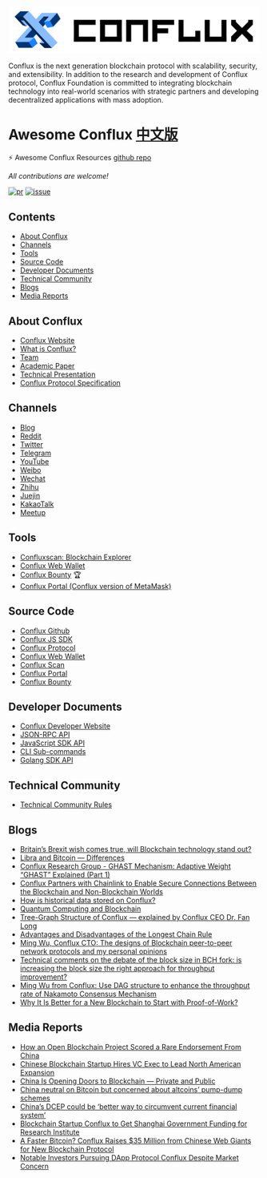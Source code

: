 ![img](assets/logo-b@2-dee22c77d1ece864c86ad375ad2e3cac.png)

Conflux is the next generation blockchain protocol with scalability, security, and extensibility. In addition to the research and development of Conflux protocol, Conflux Foundation is committed to integrating blockchain technology into real-world scenarios with strategic partners and developing decentralized applications with mass adoption.


# Awesome Conflux [中文版](README.zh_CN.md)

⚡️ Awesome Conflux Resources [github repo](https://github.com/jnoodle/awesome-conflux)

*All contributions are welcome!* 

[![pr](https://img.shields.io/github/issues-pr/jnoodle/awesome-conflux)](https://github.com/jnoodle/awesome-conflux/pulls)
[![issue](https://img.shields.io/github/issues/jnoodle/awesome-conflux)](https://github.com/jnoodle/awesome-conflux/issues)


## Contents

- [About Conflux](#about-conflux)
- [Channels](#channels)
- [Tools](#tools)
- [Source Code](#source-code)
- [Developer Documents](#developer-documents)
- [Technical Community](#technical-community)
- [Blogs](#blogs)
- [Media Reports](#media-reports)


## About Conflux

- [Conflux Website](https://confluxnetwork.org/)
- [What is Conflux? ](https://www.conflux-chain.org/technology/)
- [Team](https://www.conflux-chain.org/team/)
- [Academic Paper](https://arxiv.org/abs/1805.03870)
- [Technical Presentation](https://confluxnetwork.org/static/Conflux_Technical_Presentation_20200309.pdf)
- [Conflux Protocol Specification](https://www.conflux-chain.org/static/Conflux%20Protocol%20Specification[Testnet%20v0.6]-bdeb6c51e4b72fb5bc797b4b51828a63.pdf)

## Channels

- [Blog](https://medium.com/@Confluxchain)
- [Reddit](https://www.reddit.com/user/ConfluxChain)
- [Twitter](https://twitter.com/ConfluxChain)
- [Telegram](http://t.me/Conflux_English)
- [YouTube](https://www.youtube.com/channel/UCFSTmjoSU8jn6DE_4V2TIzA?disable_polymer=true)
- [Weibo](https://weibo.com/confluxchain)
- [Wechat](assets/167a0eadeba9c5b4.jpg)
- [Zhihu](https://www.zhihu.com/org/confluxzhong-wen-she-qu)
- [Juejin](https://juejin.im/user/5c0f5fe7e51d45593e377fd7)
- [KakaoTalk](https://open.kakao.com/o/gmyEjl2b)
- [Meetup](https://www.conflux-chain.org/meetup/)


## Tools

- [Confluxscan: Blockchain Explorer](http://www.confluxscan.io/)
- [Conflux Web Wallet](https://wallet.confluxscan.io/)
- [Conflux Bounty](https://bounty.conflux-chain.org/) 🏆
- [Conflux Portal (Conflux version of MetaMask)](http://portal.conflux-chain.org/)


## Source Code

- [Conflux Github](https://github.com/conflux-chain)
- [Conflux JS SDK](https://github.com/Conflux-Chain/js-conflux-sdk)
- [Conflux Protocol](https://github.com/Conflux-Chain/conflux-rust)
- [Conflux Web Wallet](https://github.com/Conflux-Chain/conflux-wallet)
- [Conflux Scan](https://github.com/Conflux-Chain/conflux-scan)
- [Conflux Portal](https://github.com/Conflux-Chain/conflux-portal)
- [Conflux Bounty](https://github.com/Conflux-Chain/conflux-bounty)


## Developer Documents

- [Conflux Developer Website](https://developer.conflux-chain.org/)
- [JSON-RPC API](https://developer.conflux-chain.org/docs/conflux-doc/docs/json_rpc)
- [JavaScript SDK API](https://developer.conflux-chain.org/docs/js-conflux-sdk/javascript_sdk)
- [CLI Sub-commands](https://developer.conflux-chain.org/docs/conflux-doc/docs/cli_sub_commands)
- [Golang SDK API](https://developer.conflux-chain.org/docs/go-conflux-sdk/go_sdk)


## Technical Community

- [Technical Community Rules](https://www.conflux-chain.org/static/Conflux%20Technical%20Community%20Rules-cc339e32650c52b120cd5a4deb29c767.pdf)


## Blogs

- [Britain’s Brexit wish comes true, will Blockchain technology stand out?](https://medium.com/@ConfluxNetwork/britains-brexit-wish-comes-true-will-blockchain-technology-stand-out-a16582e8878e)
- [Libra and Bitcoin — Differences](https://medium.com/@ConfluxNetwork/libra-and-bitcoin-differences-61b725c13a04)
- [Conflux Research Group - GHAST Mechanism: Adaptive Weight “GHAST” Explained (Part 1)](https://medium.com/@ConfluxNetwork/conflux-research-group-ghast-mechanism-adaptive-weight-ghast-explained-part-1-ffe8224a7282)
- [Conflux Partners with Chainlink to Enable Secure Connections Between the Blockchain and Non-Blockchain Worlds](https://medium.com/@ConfluxNetwork/conflux-partners-with-chainlink-to-enable-secure-connections-between-the-blockchain-and-75b2ae8ef176)
- [How is historical data stored on Conflux?](https://medium.com/@ConfluxNetwork/how-is-historical-data-stored-on-conflux-47a4c696ab19)
- [Quantum Computing and Blockchain](https://medium.com/@ConfluxNetwork/quantum-computing-and-blockchain-9ec5dde64fa2)
- [Tree-Graph Structure of Conflux — explained by Conflux CEO Dr. Fan Long](https://medium.com/@ConfluxNetwork/tree-graph-structure-of-conflux-explained-by-conflux-ceo-dr-fan-long-6133db85eafd)
- [Advantages and Disadvantages of the Longest Chain Rule](https://medium.com/@ConfluxNetwork/advantages-and-disadvantages-of-the-longest-chain-rule-bc27225a2728)
- [Ming Wu, Conflux CTO: The designs of Blockchain peer-to-peer network protocols and my personal opinions](https://medium.com/@Confluxchain/ming-wu-conflux-cto-the-designs-of-blockchain-peer-to-peer-network-protocols-and-my-personal-59277c5d2e4)
- [Technical comments on the debate of the block size in BCH fork: is increasing the block size the right approach for throughput improvement?](https://medium.com/@Confluxchain/technical-comments-on-the-debate-of-the-block-size-in-bch-fork-is-increasing-the-block-size-the-748b999d6091)
- [Ming Wu from Conflux: Use DAG structure to enhance the throughput rate of Nakamoto Consensus Mechanism](https://medium.com/@Confluxchain/ming-wu-from-conflux-use-dag-structure-to-enhance-the-throughput-rate-of-nakamoto-consensus-8d52ab72599c)
- [Why It Is Better for a New Blockchain to Start with Proof-of-Work?](https://medium.com/@Confluxchain/why-it-is-better-for-a-new-blockchain-to-start-with-proof-of-work-c309c30632ca)


## Media Reports

- [How an Open Blockchain Project Scored a Rare Endorsement From China](https://www.coindesk.com/how-an-open-blockchain-project-scored-a-rare-endorsement-from-china)
- [Chinese Blockchain Startup Hires VC Exec to Lead North American Expansion](https://www.coindesk.com/chinese-blockchain-startup-hires-vc-exec-to-lead-north-american-expansion)
- [China Is Opening Doors to Blockchain — Private and Public](https://cointelegraph.com/news/china-is-opening-doors-to-blockchain-private-and-public)
- [China neutral on Bitcoin but concerned about altcoins’ pump-dump schemes](https://eng.ambcrypto.com/china-neutral-on-bitcoin-while-concerned-about-altcoins-pump-dump/)
- [China’s DCEP could be ‘better way to circumvent current financial system’](https://eng.ambcrypto.com/chinas-dcep-could-be-better-way-to-circumvent-current-financial-system/)
- [Blockchain Startup Conflux to Get Shanghai Government Funding for Research Institute](https://www.coindesk.com/blockchain-startup-conflux-to-get-shanghai-government-funding-for-research-institute)
- [A Faster Bitcoin? Conflux Raises $35 Million from Chinese Web Giants for New Blockchain Protocol](http://fortune.com/2018/12/04/conflux-blockchain/?from=singlemessage&isappinstalled=0)
- [Notable Investors Pursuing DApp Protocol Conflux Despite Market Concern](https://www.forbes.com/sites/darrynpollock/2018/12/04/notable-investors-pursuing-dapp-protocol-conflux-despite-market-concern/?from=singlemessage&isappinstalled=0#6bf08de11a2c)


<!-- ## Developer Tools -->
<!-- ## DApps -->
